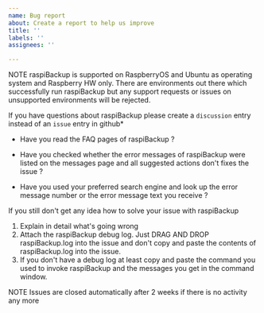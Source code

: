 ```yaml
---
name: Bug report
about: Create a report to help us improve
title: ''
labels: ''
assignees: ''

---
```


NOTE
raspiBackup is supported on RaspberryOS and Ubuntu as operating system and Raspberry HW only. There are environments out there which successfully run raspiBackup but any support requests or issues on unsupported environments will be rejected. 

If you have questions about raspiBackup please create a `discussion` entry instead of an `issue` entry in github*

* Have you read the FAQ pages of raspiBackup ?

* Have you checked whether the error messages of raspiBackup were listed on the messages page and all suggested actions don't fixes the issue ?

* Have you used  your preferred search engine and look up the error message number or the error message text you receive ?  

If you still don't get any idea how to solve your issue with raspiBackup

1. Explain in detail what's going wrong
2. Attach the raspiBackup debug log. Just DRAG AND DROP raspiBackup.log into the issue and don't copy and paste the contents of raspiBackup.log into the issue. 
3. If you don't have a debug log at least copy and paste the command you used to invoke raspiBackup and the messages you get in the command window.

NOTE
Issues are closed automatically after 2 weeks if there is no activity any more
